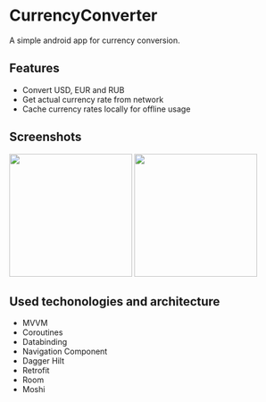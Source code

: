 # CurrencyConverter
A simple android app for currency conversion. 

## Features
- Convert USD, EUR and RUB
- Get actual currency rate from network 
- Cache currency rates locally for offline usage

## Screenshots
<img src="https://github.com/papermoon-ai/CurrencyConverter/assets/44554180/e7d66363-41ee-4a9c-a763-3fd2a5c8a206" width="220" /> 
<img src="https://github.com/papermoon-ai/CurrencyConverter/assets/44554180/81dcec9f-51a5-43d2-9aea-56113c4cdd90)" width="220" />

## Used techonologies and architecture 
- MVVM
- Coroutines 
- Databinding
- Navigation Component
- Dagger Hilt
- Retrofit 
- Room
- Moshi

